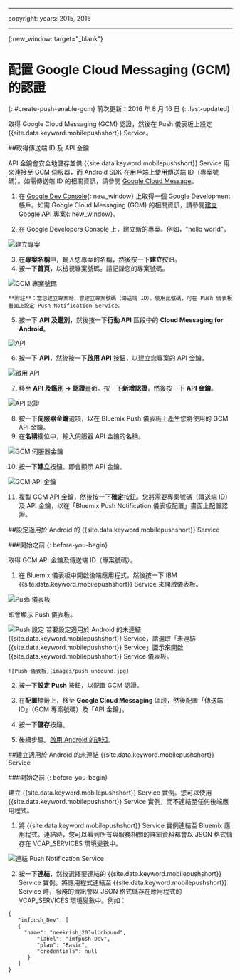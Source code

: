 
---

copyright:
 years: 2015, 2016

---

{:new_window: target="_blank"}
# 配置 Google Cloud Messaging (GCM) 的認證
{: #create-push-enable-gcm}
前次更新：2016 年 8 月 16 日
{: .last-updated}

取得 Google Cloud Messaging (GCM) 認證，然後在 Push 儀表板上設定 {{site.data.keyword.mobilepushshort}} Service。

##取得傳送端 ID 及 API 金鑰

API 金鑰會安全地儲存並供 {{site.data.keyword.mobilepushshort}} Service 用來連接至 GCM 伺服器，而 Android SDK 在用戶端上使用傳送端 ID（專案號碼）。如需傳送端 ID 的相關資訊，請參閱 [Google Cloud Message](https://developers.google.com/cloud-messaging/gcm#arch)。

1. 在 [Google Dev Console](https://console.developers.google.com/start){: new_window} 上取得一個 Google Development 帳戶。如需 Google Cloud Messaging (GCM) 的相關資訊，請參閱[建立 Google API 專案](https://developers.google.com/console/help/new/){: new_window}。

2. 在 Google Developers Console 上，建立新的專案。例如，"hello world"。

![建立專案](images/gcm_createproject.jpg)

3. 在**專案名稱**中，輸入您專案的名稱，然後按一下**建立**按鈕。
4. 按一下**首頁**，以檢視專案號碼。請記錄您的專案號碼。

![GCM 專案號碼](images/gcm_projectnumber.jpg)

	**附註**：當您建立專案時，會建立專案號碼（傳送端 ID）。使用此號碼，可在 Push 儀表板畫面上設定 Push Notification Service。

5. 按一下 **API 及鑑別**，然後按一下**行動 API** 區段中的 **Cloud Messaging for Android**。

![API](images/gcm_mobileapi.jpg)

6. 按一下 **API**，然後按一下**啟用 API** 按鈕，以建立您專案的 API 金鑰。

![啟用 API ](images/gcm_enable_api.jpg)

7. 移至 **API 及鑑別 -> 認證**畫面。按一下**新增認證**，然後按一下 **API 金鑰**。

![API 認證](images/api_credentials.jpg)

8. 按一下**伺服器金鑰**選項，以在 Bluemix Push 儀表板上產生您將使用的 GCM API 金鑰。
9. 在**名稱**欄位中，輸入伺服器 API 金鑰的名稱。

![GCM 伺服器金鑰](images/gcm_serverkey.jpg)

10. 按一下**建立**按鈕。即會顯示 API 金鑰。

![GCM API 金鑰](images/gcm_apikey.jpg)

11. 複製 GCM API 金鑰，然後按一下**確定**按鈕。您將需要專案號碼（傳送端 ID）及 API 金鑰，以在「Bluemix Push Notification 儀表板配置」畫面上配置認證。 


##設定適用於 Android 的 {{site.data.keyword.mobilepushshort}} Service

###開始之前
{: before-you-begin}

取得 GCM API 金鑰及傳送端 ID（專案號碼）。 

1. 在 Bluemix 儀表板中開啟後端應用程式，然後按一下 IBM {{site.data.keyword.mobilepushshort}} Service 來開啟儀表板。
 
![Push 儀表板](images/bluemixdashboard_push.jpg)

即會顯示 Push 儀表板。
	
![Push 設定](images/setup_push_main.jpg)
若要設定適用於 Android 的未連結 {{site.data.keyword.mobilepushshort}} Service，請選取「未連結 {{site.data.keyword.mobilepushshort}} Service」圖示來開啟 {{site.data.keyword.mobilepushshort}} Service 儀表板。
 
	![Push 儀表板](images/push_unbound.jpg)

2. 按一下**設定 Push** 按鈕，以配置 GCM 認證。
1. 在**配置**標籤上，移至 **Google Cloud Messaging** 區段，然後配置「傳送端 ID」（GCM 專案號碼）及「API 金鑰」。

4. 按一下**儲存**按鈕。 
5. 後續步驟。[啟用 Android 的通知](c_enable_push.html)。


##建立適用於 Android 的未連結 {{site.data.keyword.mobilepushshort}} Service

###開始之前
{: before-you-begin}

建立 {{site.data.keyword.mobilepushshort}} Service 實例。您可以使用 {{site.data.keyword.mobilepushshort}} Service 實例，而不連結至任何後端應用程式。

1. 將 {{site.data.keyword.mobilepushshort}} Service 實例連結至 Bluemix 應用程式。連結時，您可以看到所有與服務相關的詳細資料都會以 JSON 格式儲存在 VCAP_SERVICES 環境變數中。 

![連結 Push Notification Service](images/unbound_1.jpg)
 
2. 按一下**連結**，然後選擇要連結的 {{site.data.keyword.mobilepushshort}} Service 實例。將應用程式連結至 {{site.data.keyword.mobilepushshort}} Service 時，服務的資訊會以 JSON 格式儲存在應用程式的 VCAP_SERVICES 環境變數中。例如： 

```
{
   "imfpush_Dev": [
   {
     "name": "neekrish_20JulUnbound",
         "label": "imfpush_Dev",
         "plan": "Basic",
         "credentials": null
      }
   ]
}
```
